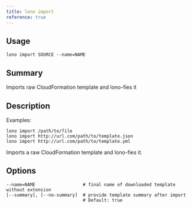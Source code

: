 ```yaml
---
title: lono import
reference: true
---
```


## Usage

    lono import SOURCE --name=NAME

## Summary

Imports raw CloudFormation template and lono-fies it

## Description

Examples:

    lono import /path/to/file
    lono import http://url.com/path/to/template.json
    lono import http://url.com/path/to/template.yml

Imports a raw CloudFormation template and lono-fies it.


## Options

```
--name=NAME                  # final name of downloaded template without extension
[--summary], [--no-summary]  # provide template summary after import
                             # Default: true
```

